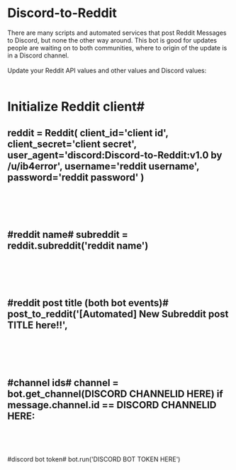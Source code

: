 # Discord-to-Reddit
There are many scripts and automated services that post Reddit Messages to Discord, but none the other way around. This bot is good for updates people are waiting on to both communities, where to origin of the update is in a Discord channel.
<br><br>
Update your Reddit API values and other values and Discord values:
<br><br>
# Initialize Reddit client#
reddit = Reddit(
    client_id='client id',
    client_secret='client secret',
    user_agent='discord:Discord-to-Reddit:v1.0 by /u/ib4error',
    username='reddit username',
    password='reddit password'
)
<br><br>
---------------
<br><br>
#reddit name#
subreddit = reddit.subreddit('reddit name')
<br><br>
---------------
<br><br>
#reddit post title (both bot events)#
post_to_reddit('[Automated] New Subreddit post TITLE here!!',
<br><br>
----------------
<br><br>
#channel ids#
channel = bot.get_channel(DISCORD CHANNELID HERE)
if message.channel.id == DISCORD CHANNELID HERE:
<br><br>
----------------
<br><br>
#discord bot token#
bot.run('DISCORD BOT TOKEN HERE')
